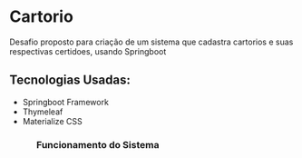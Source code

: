 # Cartorio
Desafio proposto para criação de um sistema que cadastra cartorios e suas respectivas certidoes, usando Springboot


<h2>Tecnologias Usadas:</h2>
<ul>
 <li>Springboot Framework</li>
 <li>Thymeleaf</li>
  <li>Materialize CSS</li>
 <ul>
 
 <h3><b>Funcionamento do Sistema</b></h3>

